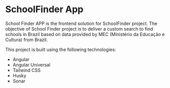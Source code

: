 # SchoolFinder App

School Finder APP is the frontend solution for SchoolFinder project. The objective of School Finder project is to deliver a custom search to find schools in Brazil based on data provided by MEC (Ministério da Educação e Cultura) from Brazil.

This project is built using the following technologies:
* Angular
* Angular Universal
* Tailwind CSS
* Husky
* Sonar

